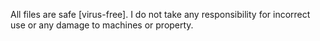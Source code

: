 All files are safe [virus-free]. 
I do not take any responsibility for incorrect use or any damage to machines or property.
